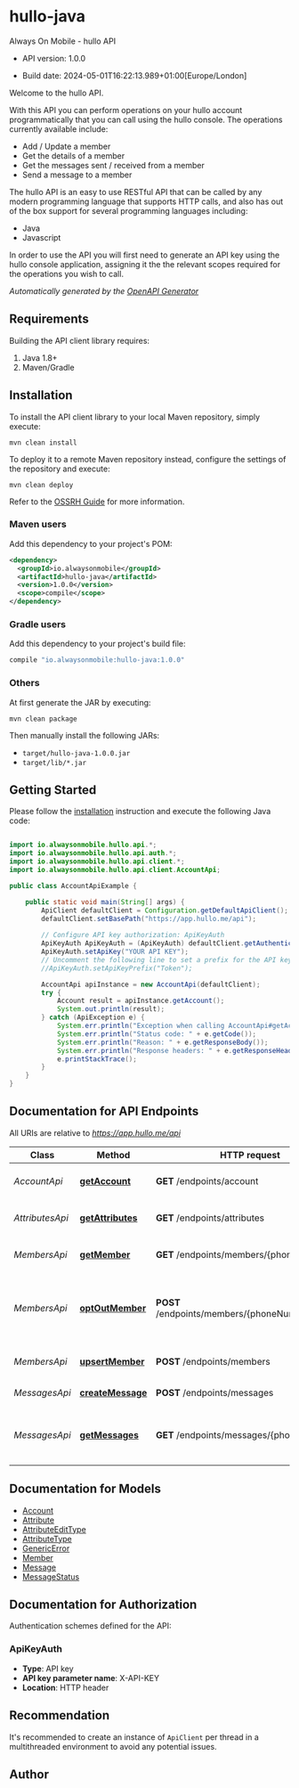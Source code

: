 # hullo-java

Always On Mobile - hullo API

- API version: 1.0.0

- Build date: 2024-05-01T16:22:13.989+01:00[Europe/London]

Welcome to the hullo API.  

With this API you can perform operations on your hullo account programmatically that you can call using the hullo
console. The operations currently available include:  

* Add / Update a member
* Get the details of a member
* Get the messages sent / received from a member
* Send a message to a member

The hullo API is an easy to use RESTful API that can be called by any modern programming language that 
supports HTTP calls, and also has out of the box support for several programming languages including:  
* Java
* Javascript  

In order to use the API you will first need to generate an API key using the hullo console application, assigning
it the the relevant scopes required for the operations you wish to call.



*Automatically generated by the [OpenAPI Generator](https://openapi-generator.tech)*

## Requirements

Building the API client library requires:

1. Java 1.8+
2. Maven/Gradle

## Installation

To install the API client library to your local Maven repository, simply execute:

```shell
mvn clean install
```

To deploy it to a remote Maven repository instead, configure the settings of the repository and execute:

```shell
mvn clean deploy
```

Refer to the [OSSRH Guide](http://central.sonatype.org/pages/ossrh-guide.html) for more information.

### Maven users

Add this dependency to your project's POM:

```xml
<dependency>
  <groupId>io.alwaysonmobile</groupId>
  <artifactId>hullo-java</artifactId>
  <version>1.0.0</version>
  <scope>compile</scope>
</dependency>
```

### Gradle users

Add this dependency to your project's build file:

```groovy
compile "io.alwaysonmobile:hullo-java:1.0.0"
```

### Others

At first generate the JAR by executing:

```shell
mvn clean package
```

Then manually install the following JARs:

- `target/hullo-java-1.0.0.jar`
- `target/lib/*.jar`

## Getting Started

Please follow the [installation](#installation) instruction and execute the following Java code:

```java

import io.alwaysonmobile.hullo.api.*;
import io.alwaysonmobile.hullo.api.auth.*;
import io.alwaysonmobile.hullo.api.client.*;
import io.alwaysonmobile.hullo.api.client.AccountApi;

public class AccountApiExample {

    public static void main(String[] args) {
        ApiClient defaultClient = Configuration.getDefaultApiClient();
        defaultClient.setBasePath("https://app.hullo.me/api");
        
        // Configure API key authorization: ApiKeyAuth
        ApiKeyAuth ApiKeyAuth = (ApiKeyAuth) defaultClient.getAuthentication("ApiKeyAuth");
        ApiKeyAuth.setApiKey("YOUR API KEY");
        // Uncomment the following line to set a prefix for the API key, e.g. "Token" (defaults to null)
        //ApiKeyAuth.setApiKeyPrefix("Token");

        AccountApi apiInstance = new AccountApi(defaultClient);
        try {
            Account result = apiInstance.getAccount();
            System.out.println(result);
        } catch (ApiException e) {
            System.err.println("Exception when calling AccountApi#getAccount");
            System.err.println("Status code: " + e.getCode());
            System.err.println("Reason: " + e.getResponseBody());
            System.err.println("Response headers: " + e.getResponseHeaders());
            e.printStackTrace();
        }
    }
}

```

## Documentation for API Endpoints

All URIs are relative to *https://app.hullo.me/api*

Class | Method | HTTP request | Description
------------ | ------------- | ------------- | -------------
*AccountApi* | [**getAccount**](docs/AccountApi.md#getAccount) | **GET** /endpoints/account | Get details about the account
*AttributesApi* | [**getAttributes**](docs/AttributesApi.md#getAttributes) | **GET** /endpoints/attributes | Gets the list of attributes
*MembersApi* | [**getMember**](docs/MembersApi.md#getMember) | **GET** /endpoints/members/{phoneNumber} | Gets the details for a member
*MembersApi* | [**optOutMember**](docs/MembersApi.md#optOutMember) | **POST** /endpoints/members/{phoneNumber}/optout | Opts the member out from the hullo member store
*MembersApi* | [**upsertMember**](docs/MembersApi.md#upsertMember) | **POST** /endpoints/members | Adds or updates a member
*MessagesApi* | [**createMessage**](docs/MessagesApi.md#createMessage) | **POST** /endpoints/messages | Send a message
*MessagesApi* | [**getMessages**](docs/MessagesApi.md#getMessages) | **GET** /endpoints/messages/{phoneNumber} | Gets the messages for a specific subscriber


## Documentation for Models

 - [Account](docs/Account.md)
 - [Attribute](docs/Attribute.md)
 - [AttributeEditType](docs/AttributeEditType.md)
 - [AttributeType](docs/AttributeType.md)
 - [GenericError](docs/GenericError.md)
 - [Member](docs/Member.md)
 - [Message](docs/Message.md)
 - [MessageStatus](docs/MessageStatus.md)


<a id="documentation-for-authorization"></a>
## Documentation for Authorization


Authentication schemes defined for the API:
<a id="ApiKeyAuth"></a>
### ApiKeyAuth


- **Type**: API key
- **API key parameter name**: X-API-KEY
- **Location**: HTTP header


## Recommendation

It's recommended to create an instance of `ApiClient` per thread in a multithreaded environment to avoid any potential issues.

## Author



